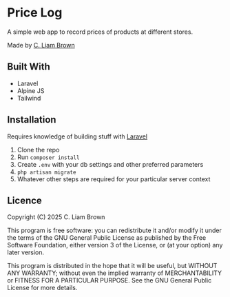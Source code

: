 # Price Log

A simple web app to record prices of products at different stores.

Made by [C. Liam Brown](https://cliambrown.com)

## Built With

- Laravel
- Alpine JS
- Tailwind

## Installation

Requires knowledge of building stuff with [Laravel](https://laravel.com/docs)

1. Clone the repo
1. Run `composer install`
1. Create `.env` with your db settings and other preferred parameters
1. `php artisan migrate`
1. Whatever other steps are required for your particular server context

## Licence

Copyright (C) 2025 C. Liam Brown

This program is free software: you can redistribute it and/or modify it under the terms of the GNU General Public License as published by the Free Software Foundation, either version 3 of the License, or (at your option) any later version.

This program is distributed in the hope that it will be useful, but WITHOUT ANY WARRANTY; without even the implied warranty of MERCHANTABILITY or FITNESS FOR A PARTICULAR PURPOSE.  See the GNU General Public License for more details.
